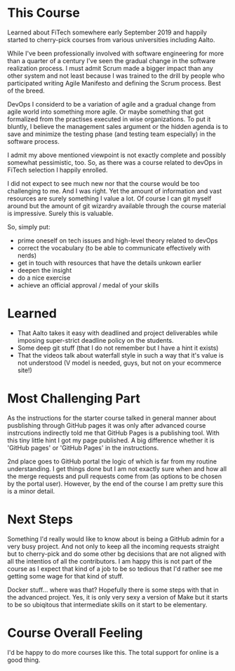 

This Course
===========

Learned about FiTech somewhere early September 2019 and happily started to cherry-pick courses from various universities including Aalto.

While I've been professionally involved with software engineering for more than a quarter of a century I've seen the gradual change in the software realization process. I must admit Scrum made a bigger impact than any other system and not least because I was trained to the drill by people who participated writing Agile Manifesto and defining the Scrum process. Best of the breed.

DevOps I considerd to be a variation of agile and a gradual change from agile world into something more agile. Or maybe something that got formalized from the practises executed in wise organizations. To put it bluntly, I believe the management sales argument or the hidden agenda is to save and minimize the testing phase (and testing team especially) in the software process.

I admit my above mentioned viewpoint is not exactly complete and possibly somewhat pessimistic, too. So, as there was a course related to devOps in FiTech selection I happily enrolled.

I did not expect to see much new nor that the course would be too challenging to me. And I was right. Yet the amount of information and vast resources are surely something I value a lot. Of course I can git myself around but the amount of git wizardry available through the course material is impressive. Surely this is valuable.

So, simply put:
* prime oneself on tech issues and high-level theory related to devOps
* correct the vocabulary (to be able to communicate effectively with nerds)
* get in touch with resources that have the details unkown earlier
* deepen the insight
* do a nice exercise
* achieve an official approval / medal of your skills


Learned
=======
* That Aalto takes it easy with deadlined and project deliverables while imposing super-strict deadline policy on the students.
* Some deep git stuff (that I do not remember but I have a hint it exists)
* That the videos talk about waterfall style in such a way that it's value is not understood (V model is needed, guys, but not on your ecommerce site!)


Most Challenging Part
=====================
As the instructions for the starter course talked in general manner about pusblishing through GitHub pages it was only after advanced course instrcutions indirectly told me that GitHub Pages is a publishing tool. With this tiny little hint I got my page published. A big difference whether it is 'GitHub pages' or 'GitHub Pages' in the instructions.

2nd place goes to GitHub portal the logic of which is far from my routine understanding. I get things done but I am not exactly sure when and how all the merge requests and pull requests come from (as options to be chosen by the portal user). However, by the end of the course I am pretty sure this is a minor detail. 


Next Steps
==========
Something I'd really would like to know about is being a GitHub admin for a very busy project. And not only to keep all the incoming requests straight but to cherry-pick and do some other bg decisions that are not aligned with all the intentios of all the contributors. I am happy this is not part of the course as I expect that kind of a job to be so tedious that I'd rather see me getting some wage for that kind of stuff.

Docker stuff... where was that? Hopefully there is some steps with that in the advanced project. Yes, it is only very sexy a version of Make but it starts to be so ubiqitous that intermediate skills on it start to be elementary.


Course Overall Feeling
======================
I'd be happy to do more courses like this. The total support for online is a good thing.

